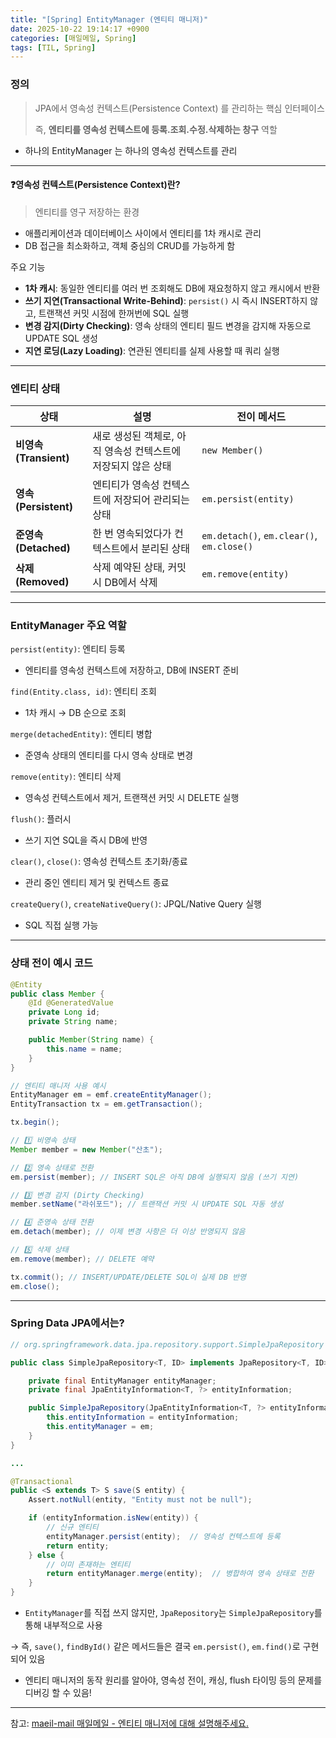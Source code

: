 ```yaml
---
title: "[Spring] EntityManager (엔티티 매니저)"
date: 2025-10-22 19:14:17 +0900
categories: [매일메일, Spring]
tags: [TIL, Spring]
---
```

### 정의

> JPA에서 영속성 컨텍스트(Persistence Context) 를 관리하는 핵심 인터페이스
> 
> 즉, **엔티티를 영속성 컨텍스트에 등록.조회.수정.삭제하는 창구** 역할


- 하나의 EntityManager 는 하나의 영속성 컨텍스트를 관리

---

#### **❓영속성 컨텍스트(Persistence Context)란?**

> 엔티티를 영구 저장하는 환경

- 애플리케이션과 데이터베이스 사이에서 엔티티를 1차 캐시로 관리
- DB 접근을 최소화하고, 객체 중심의 CRUD를 가능하게 함

주요 기능

- **1차 캐시**: 동일한 엔티티를 여러 번 조회해도 DB에 재요청하지 않고 캐시에서 반환
- **쓰기 지연(Transactional Write-Behind)**: `persist()` 시 즉시 INSERT하지 않고, 트랜잭션 커밋 시점에 한꺼번에 SQL 실행
- **변경 감지(Dirty Checking)**: 영속 상태의 엔티티 필드 변경을 감지해 자동으로 UPDATE SQL 생성
- **지연 로딩(Lazy Loading)**: 연관된 엔티티를 실제 사용할 때 쿼리 실행

---

### 엔티티 상태

| 상태 | 설명 | 전이 메서드 |
| --- | --- | --- |
| **비영속 (Transient)** | 새로 생성된 객체로, 아직 영속성 컨텍스트에 저장되지 않은 상태 | `new Member()` |
| **영속 (Persistent)** | 엔티티가 영속성 컨텍스트에 저장되어 관리되는 상태 | `em.persist(entity)` |
| **준영속 (Detached)** | 한 번 영속되었다가 컨텍스트에서 분리된 상태 | `em.detach()`, `em.clear()`, `em.close()` |
| **삭제 (Removed)** | 삭제 예약된 상태, 커밋 시 DB에서 삭제 | `em.remove(entity)` |

---

### EntityManager 주요 역할

`persist(entity)`:  엔티티 등록

- 엔티티를 영속성 컨텍스트에 저장하고, DB에 INSERT 준비

`find(Entity.class, id)`: 엔티티 조회

- 1차 캐시 → DB 순으로 조회

`merge(detachedEntity)`: 엔티티 병합

- 준영속 상태의 엔티티를 다시 영속 상태로 변경

`remove(entity)`: 엔티티 삭제

- 영속성 컨텍스트에서 제거, 트랜잭션 커밋 시 DELETE 실행

`flush()`: 플러시

- 쓰기 지연 SQL을 즉시 DB에 반영

`clear()`, `close()`: 영속성 컨텍스트 초기화/종료

- 관리 중인 엔티티 제거 및 컨텍스트 종료

`createQuery()`, `createNativeQuery()`: JPQL/Native Query 실행

- SQL 직접 실행 가능

---

### 상태 전이 예시 코드

```java
@Entity
public class Member {
    @Id @GeneratedValue
    private Long id;
    private String name;

    public Member(String name) {
        this.name = name;
    }
}

// 엔티티 매니저 사용 예시
EntityManager em = emf.createEntityManager();
EntityTransaction tx = em.getTransaction();

tx.begin();

// 1️⃣ 비영속 상태
Member member = new Member("산초");

// 2️⃣ 영속 상태로 전환
em.persist(member); // INSERT SQL은 아직 DB에 실행되지 않음 (쓰기 지연)

// 3️⃣ 변경 감지 (Dirty Checking)
member.setName("라쉬포드"); // 트랜잭션 커밋 시 UPDATE SQL 자동 생성

// 4️⃣ 준영속 상태 전환
em.detach(member); // 이제 변경 사항은 더 이상 반영되지 않음

// 5️⃣ 삭제 상태
em.remove(member); // DELETE 예약

tx.commit(); // INSERT/UPDATE/DELETE SQL이 실제 DB 반영
em.close();

```

---

### Spring Data JPA에서는?

```java
// org.springframework.data.jpa.repository.support.SimpleJpaRepository

public class SimpleJpaRepository<T, ID> implements JpaRepository<T, ID> {

    private final EntityManager entityManager;
    private final JpaEntityInformation<T, ?> entityInformation;

    public SimpleJpaRepository(JpaEntityInformation<T, ?> entityInformation, EntityManager em) {
        this.entityInformation = entityInformation;
        this.entityManager = em;
    }
}

...

@Transactional
public <S extends T> S save(S entity) {
    Assert.notNull(entity, "Entity must not be null");

    if (entityInformation.isNew(entity)) {
        // 신규 엔티티
        entityManager.persist(entity);  // 영속성 컨텍스트에 등록
        return entity;
    } else {
        // 이미 존재하는 엔티티
        return entityManager.merge(entity);  // 병합하여 영속 상태로 전환
    }
}
```

- `EntityManager`를 직접 쓰지 않지만, `JpaRepository`는 `SimpleJpaRepository`를 통해 내부적으로 사용

→ 즉, `save()`, `findById()` 같은 메서드들은 결국 `em.persist()`, `em.find()`로 구현되어 있음

- 엔티티 매니저의 동작 원리를 알아야, 영속성 전이, 캐싱, flush 타이밍 등의 문제를 디버깅 할 수 있음!

---

참고: [maeil-mail 매일메일 - 엔티티 매니저에 대해 설명해주세요.](https://www.maeil-mail.kr/question/29)
